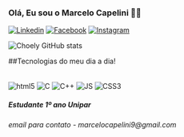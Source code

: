 ### Olá, Eu sou o Marcelo Capelini 🙋‍♂️

[![Linkedin](https://img.shields.io/badge/LinkedIn-0077B5?style=for-the-badge&logo=linkedin&logoColor=white)](https://www.linkedin.com/in/marcelo-capelini-9518a4264/)
[![Facebook](https://img.shields.io/badge/Facebook-1877F2?style=for-the-badge&logo=facebook&logoColor=white)](https://www.facebook.com/marcelohenrique.capelini)
[![Instagram](https://img.shields.io/badge/Instagram-E4405F?style=for-the-badge&logo=instagram&logoColor=white)](https://www.instagram.com/mrxlhc/)

![Choely GitHub stats](https://github-readme-stats.vercel.app/api?username=ChoeIy&show_icons=true&theme=dracula)

##Tecnologias do meu dia a dia!
<div style="display: inline_block"><br/>
  <img align="center" alt="html5" src="https://img.shields.io/badge/HTML5-E34F26?style=for-the-badge&logo=html5&logoColor=white"/>
  <img align="center" alt="C" src="https://img.shields.io/badge/C-00599C?style=for-the-badge&logo=c&logoColor=white"/>
  <img align="center" alt="C++" src="https://img.shields.io/badge/C%2B%2B-00599C?style=for-the-badge&logo=c%2B%2B&logoColor=white"/>
   <img align="center" alt="JS" src="https://img.shields.io/badge/JavaScript-F7DF1E?style=for-the-badge&logo=javascript&logoColor=black"/>
   <img align="center" alt="CSS3" src="https://img.shields.io/badge/CSS3-1572B6?style=for-the-badge&logo=css3&logoColor=white"/>
</div>

<h5><i>Estudante 1º ano Unipar<i/><h5/>

<h6>email para contato - marcelocapelini9@gmail.com<h6/>
